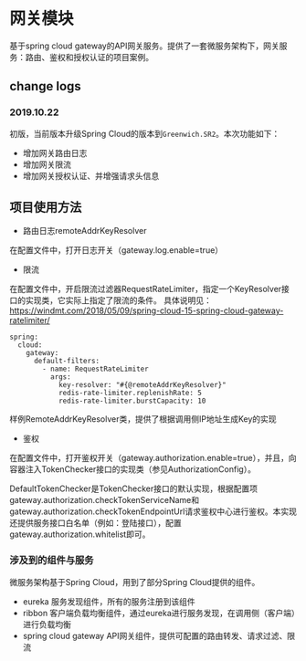 # 网关模块
基于spring cloud gateway的API网关服务。提供了一套微服务架构下，网关服务：路由、鉴权和授权认证的项目案例。


## change logs

### 2019.10.22
初版，当前版本升级Spring Cloud的版本到`Greenwich.SR2`。本次功能如下：

- 增加网关路由日志
- 增加网关限流
- 增加网关授权认证、并增强请求头信息

## 项目使用方法

- 路由日志remoteAddrKeyResolver

在配置文件中，打开日志开关（gateway.log.enable=true）

- 限流

在配置文件中，开启限流过滤器RequestRateLimiter，指定一个KeyResolver接口的实现类，它实际上指定了限流的条件。
具体说明见：<https://windmt.com/2018/05/09/spring-cloud-15-spring-cloud-gateway-ratelimiter/>
```
spring:
  cloud:
    gateway:
      default-filters:
        - name: RequestRateLimiter
          args:
            key-resolver: "#{@remoteAddrKeyResolver}"
            redis-rate-limiter.replenishRate: 5
            redis-rate-limiter.burstCapacity: 10
```
样例RemoteAddrKeyResolver类，提供了根据调用侧IP地址生成Key的实现

- 鉴权

在配置文件中，打开鉴权开关（gateway.authorization.enable=true），并且，向容器注入TokenChecker接口的实现类（参见AuthorizationConfig）。

DefaultTokenChecker是TokenChecker接口的默认实现，根据配置项gateway.authorization.checkTokenServiceName和gateway.authorization.checkTokenEndpointUrl请求鉴权中心进行鉴权。本实现还提供服务接口白名单（例如：登陆接口），配置gateway.authorization.whitelist即可。

### 涉及到的组件与服务

微服务架构基于Spring Cloud，用到了部分Spring Cloud提供的组件。

- eureka 服务发现组件，所有的服务注册到该组件
- ribbon 客户端负载均衡组件，通过eureka进行服务发现，在调用侧（客户端）进行负载均衡
- spring cloud gateway API网关组件，提供可配置的路由转发、请求过滤、限流




